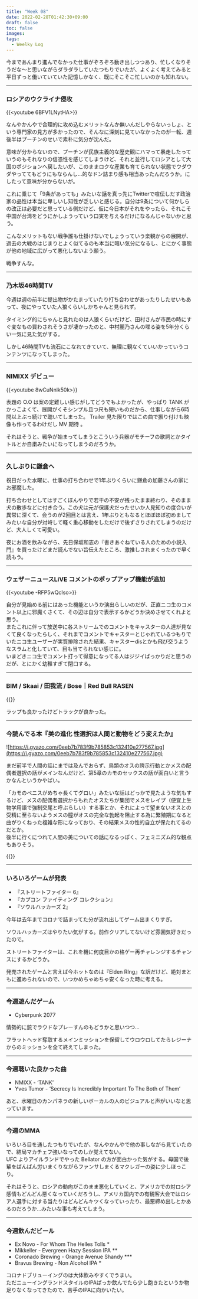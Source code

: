 ```yaml
---
title: "Week 08"
date: 2022-02-28T01:42:30+09:00
draft: false
toc: false
images:
tags:
  - Weelky Log
---
```


今まであんまり進んでなかった仕事がぞろぞろ動き出しつつあり、忙しくなりそうだな～と思いながらダラダラしていたつもりでいたが、よくよく考えてみると平日ずっと働いていていた記憶しかなく、既にそこそこ忙しいのかも知れない。

---

### ロシアのウクライナ侵攻

{{<youtube 6BFV1LNytHA>}}

なんやかんやで合理的に攻め込むメリットなんか無いんだしやらないっしょ、という専門家の見方が多かったので、そんなに深刻に見ていなかったのが一転、週後半はプーチンのせいで素朴に気分が沈んだ。

意味が分からないので、プーチンが民族主義的な歴史観にハマって暴走したっていうのもそれなりの信憑性を感じてしまうけど、それと並行してロシアとして大国のポジションへ戻したいが、このままロクな産業も育てられない状態でウダウダやっててもどうにもならんし…的なドン詰まり感も相当あったんだろうか。にしたって意味が分からないが。

これに乗じて「9条があっても」みたいな話を真っ先にTwitterで喧伝しだす政治家の品性は本当に卑しいし知性が乏しいと感じる。自分は9条について何かしらの改正は必要だと思っている側だけど、仮に今日本がそれをやったら、それこそ中国が台湾をどうにかしようっていう口実を与えるだけになるんじゃないかと思う。

こんなメリットもない戦争誰も仕掛けないでしょうっていう楽観からの展開が、過去の大戦のはじまりとよく似てるのも本当に暗い気分になるし、とにかく事態が他の地域に広がって悪化しないよう願う。

戦争すんな。

---

### 乃木坂46時間TV

今週は週の前半に提出物がかたまっていたり打ち合わせがあったりしたせいもあって、夜にやっていた人狼くらいしかちゃんと見られず。  

タイミング的にちゃんと見れたのは人狼くらいだけど、田村さんが市民の時にすぐ変なもの買わされそうさが凄かったのと、中村麗乃さんの喋る姿を5年分くらい一気に見た気がする。

しかし46時間TVも流石にこなれてきていて、無理に観なくていいかっていうコンテンツになってしまった。

---

### NIMIXX デビュー

{{<youtube 8wCuNnlk50k>}}

表題の O.O は案の定難しい感じがしてどうでもよかったが、やっぱり TANK がかっこよくて、展開がくそシンプル且つ尺も短いものだから、仕事しながら6時間以上ぶっ続けで聴いてしまった。
Trailer 見た限りではこの曲で振り付けも映像も作ってるわけだし MV 期待 。

それはそうと、戦争が始まってしまうとこういう兵器がモチーフの歌詞とかタイトルとか自粛みたいになってしまうのだろうか。

---

### 久しぶりに鎌倉へ

祝日だった水曜に、仕事の打ち合わせで1年ぶりくらいに鎌倉の加藤さんの家にお邪魔した。  

打ち合わせとしてはすごくぼんやりで若干の不安が残ったまま終わり、そのまま犬の散歩などに付き合う。この犬は元が保護犬だったせいか人見知りの度合いが異常に深くて、会うのが2回目とは言え、1年ぶりともなるとほぼほぼ初めましてみたいな自分が対峙して軽く重心移動をしただけで後ずさりされてしまうのだけど、大人しくて可愛い。

夜にお酒を飲みながら、先日保坂和志の『書きあぐねている人のための小説入門』を買ったけどまだ読んでない旨伝えたところ、激推しされまくったので早く読もう。

---
### ウェザーニュースLiVE コメントのポップアップ機能が追加

{{<youtube -RFP5wQcIso>}}

自分が見始める前にはあった機能というか演出らしいのだが、正直ニコ生のコメント以上に邪魔くさくて、その辺は自分で表示するかどうか決めさせてくれよと思う。  
またこれに伴って放送中に各ストリームでのコメントをキャスターの人達が見なくて良くなったらしく、それまでコメントでキャスターとじゃれているつもりでいたニコ生ユーザーが実質排除された結果、キャスターdisとかも飛び交うようなスラムと化していて、目も当てられない感じに。  
いまどきニコ生でコメント打って得意になってる人はジジイばっかりだと思うのだが、とにかく幼稚すぎて閉口する。

---

### **BIM / Skaai / 田我流 / Bose｜Red Bull RASEN**

{{<youtube _3kFxRgabEI>}}

ラップも良かったけどトラックが良かった。

---

### 今読んでる本『美の進化 性選択は人間と動物をどう変えたか』

![https://i.gyazo.com/0eeb7b783f9b785853c132410e277567.jpg](https://i.gyazo.com/0eeb7b783f9b785853c132410e277567.jpg)

まだ前半で人間の話にまでは及んでおらず、鳥類のオスの誇示行動とかメスの配偶者選択の話がメインなんだけど、第5章のカモのセックスの話が面白いと言うかなんというかやばい。

「カモのペニスがめちゃ長くてグロい」みたいな話はどっかで見たような気もするけど、メスの配偶者選択からもれたオスたちが集団でメスをレイプ（便宜上生物学用語で強制交尾と呼ぶらしい）する事とか、それによって望まないオスとの受精に至らないようメスの膣がオスの完全な勃起を阻止する為に繁殖期になると曲がりくねった複雑な形になっており、その結果メスの性的自立が保たれてるのだとか。  
後半に行くにつれて人間の美についての話になるっぽく、フェミニズム的な観点もありそう。

{{<youtube l0EbkDNKN-E>}}


---

### いろいろゲームが発表

- 『ストリートファイター 6』
- 『カプコン ファイティング コレクション』
- 『ソウルハッカーズ 2』

今年は去年までコロナで詰まってた分が流れ出してゲーム出まくりすぎ。

ソウルハッカーズはやりたい気がする。前作クリアしてないけど雰囲気好きだったので。

ストリートファイターは、これを機に何度目かの格ゲー再チャレンジするチャンスにするかどうか。

発売されたゲームと言えば今ホットなのは『Elden RIng』な訳だけど、絶対まともに進められないので、いつかめちゃめちゃ安くなった時に考える。 

---

### 今週遊んだゲーム

- Cyberpunk 2077

情勢的に銃でラウドなプレーすんのもどうかと思いつつ…  

フラットヘッド奪取するメインミッションを保留してウロウロしてたらレジーナからのミッションを全て終えてしまった。

---

### 今週聴いた良かった曲

- NMIXX - ‘TANK’
- Yves Tumor - ‘Secrecy Is Incredibly Important To The Both of Them’

あと、水曜日のカンパネラの新しいボーカルの人のビジュアルと声がいいなと思っています。

---

### 今週のMMA
いろいろ目を通したつもりでいたが、なんやかんやで他の事しながら見ていたので、結局マカチェフ強いなってのしか覚えてない。  
UFC よりアイルランドでやった Bellator の方が面白かった気がする。母国で後輩をばんばん労いまくりながらファンサしまくるマクレガーの姿に少しほっこり。

それはそうと、ロシアの動向がこのまま悪化していくと、アメリカでの対ロシア感情もどんどん悪くなっていくだろうし、アメリカ国内での有観客大会ではロシア人選手に対する当たりはどんどんキツくなっていったり、最悪締め出しとかあるのだろうか…みたいな事も考えてしまう。

---

### 今週飲んだビール

- Ex Novo - For Whom The Helles Tolls *
- Mikkeller - Evergreen Hazy Session IPA **
- Coronado Brewing - Orange Avenue Shandy  ***
- Bravus Brewing -  Non Alcohol IPA *

コロナドブリューイングのは大体飲みやすくでうまい。  
ただニューイングランドスタイルのIPAばっか飲んでたら少し飽きたというか物足りなくなってきたので、苦手のIPAに向かいたい。
